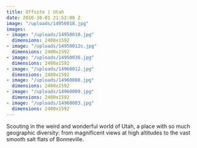 ```yaml
---
title: Offsite | Utah
date: 2016-10-01 21:52:00 Z
image: "/uploads/14950018.jpg"
images:
- image: "/uploads/14950010.jpg"
  dimensions: 2400x1592
- image: "/uploads/14950012s.jpg"
  dimensions: 2400x1592
- image: "/uploads/14950036.jpg"
  dimensions: 2400x1592
- image: "/uploads/14960012.jpg"
  dimensions: 2400x1592
- image: "/uploads/14960008.jpg"
  dimensions: 2400x1592
- image: "/uploads/14960009.jpg"
  dimensions: 2400x1592
- image: "/uploads/14960003.jpg"
  dimensions: 2400x1592
---
```


Scouting in the weird and wonderful world of Utah, a place with so much geographic diversity: from magnificent views at high altitudes to the vast smooth salt flats of Bonneville.